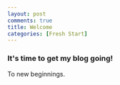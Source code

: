 ```yaml
---
layout: post
comments: true
title: Welcome
categories: [Fresh Start]
---
```


### It's time to get my blog going!

To new beginnings. 
